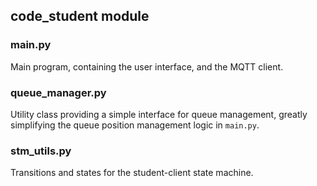 ## code_student module

### main.py
Main program, containing the user interface, and the MQTT client.

### queue_manager.py
Utility class providing a simple interface for queue management, greatly simplifying the
queue position management logic in `main.py`.

### stm_utils.py
Transitions and states for the student-client state machine.